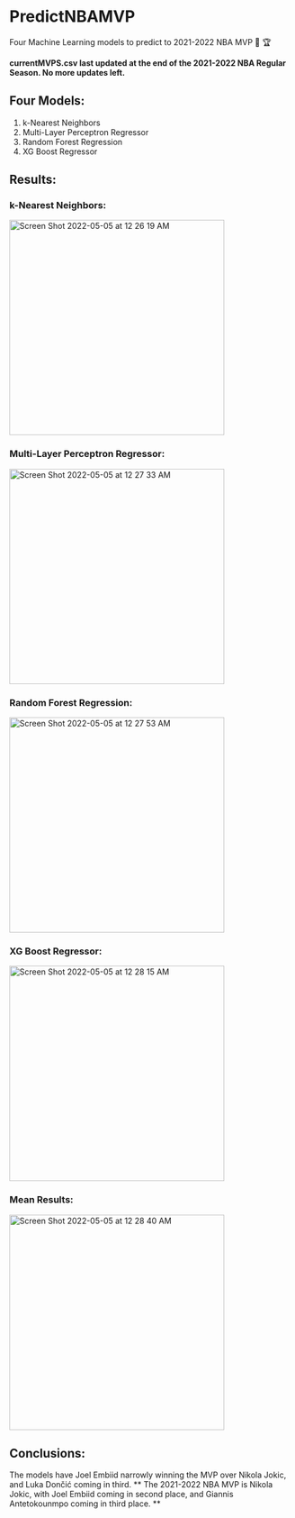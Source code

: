 # PredictNBAMVP
Four Machine Learning models to predict to 2021-2022 NBA MVP 🏀 🏆

**currentMVPS.csv last updated at the end of the 2021-2022 NBA Regular Season. No more updates left.**

## Four Models: ##
1. k-Nearest Neighbors
2. Multi-Layer Perceptron Regressor
3. Random Forest Regression
4. XG Boost Regressor

## Results: ##
### k-Nearest Neighbors: ###
<img width="382" alt="Screen Shot 2022-05-05 at 12 26 19 AM" src="https://user-images.githubusercontent.com/64564445/166863837-ba9dcbf2-36c5-4722-bd12-9a4a6bcf6710.png">

### Multi-Layer Perceptron Regressor: ###
<img width="382" alt="Screen Shot 2022-05-05 at 12 27 33 AM" src="https://user-images.githubusercontent.com/64564445/166863846-b7f886f0-6404-4ee1-b38c-1e0edb84297e.png">

### Random Forest Regression: ###
<img width="382" alt="Screen Shot 2022-05-05 at 12 27 53 AM" src="https://user-images.githubusercontent.com/64564445/166863868-f5284be0-0fd8-4c51-901a-d7f072d0fada.png">

### XG Boost Regressor: ###
<img width="382" alt="Screen Shot 2022-05-05 at 12 28 15 AM" src="https://user-images.githubusercontent.com/64564445/166863880-16f4af34-3697-4c98-bf17-f3a641cf0bba.png">

### Mean Results: ###
<img width="382" alt="Screen Shot 2022-05-05 at 12 28 40 AM" src="https://user-images.githubusercontent.com/64564445/166863889-3a00ef40-0104-4417-bcaa-868df69cb5a7.png">

## Conclusions: ##
The models have Joel Embiid narrowly winning the MVP over Nikola Jokic, and Luka Dončić coming in third.
** The 2021-2022 NBA MVP is Nikola Jokic, with Joel Embiid coming in second place, and Giannis Antetokounmpo coming in third place. **